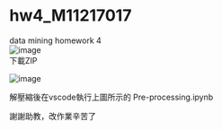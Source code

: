 # hw4_M11217017  
data mining homework 4  
![image](https://github.com/m11217017/hw4_M11217007/assets/148415253/c6f474ce-347a-45fc-9d5f-30546f9a4bdc)  
下載ZIP

![image](https://github.com/m11217017/hw4_M11217007/assets/148415253/11edc8ba-7a67-4c37-9a27-83145e7de21c)  

解壓縮後在vscode執行上圖所示的 Pre-processing.ipynb
  
謝謝助教，改作業辛苦了  
